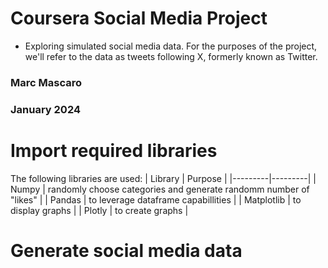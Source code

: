 # Coursera Social Media Project
- Exploring simulated social media data. For the purposes of the project, we'll refer to the data as tweets following X, formerly known as Twitter.

### Marc Mascaro
### January 2024

# Import required libraries
The following libraries are used:
| Library | Purpose |
|---------|---------|
| Numpy | randomly choose categories and generate randomm number of "likes" |
| Pandas | to leverage dataframe capabillities |
| Matplotlib | to display graphs |
| Plotly | to create graphs |

# Generate social media data
